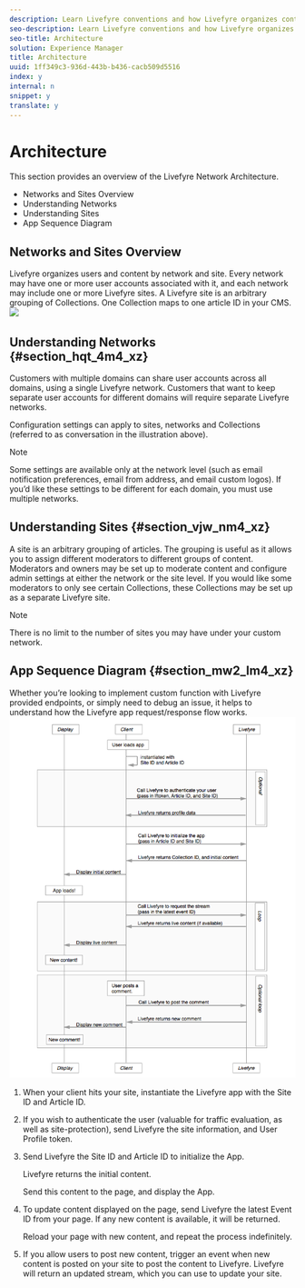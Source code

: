 ```yaml
---
description: Learn Livefyre conventions and how Livefyre organizes content.
seo-description: Learn Livefyre conventions and how Livefyre organizes content.
seo-title: Architecture
solution: Experience Manager
title: Architecture
uuid: 1ff349c3-936d-443b-b436-cacb509d5516
index: y
internal: n
snippet: y
translate: y
---
```


# Architecture

This section provides an overview of the Livefyre Network Architecture.

* Networks and Sites Overview
* Understanding Networks
* Understanding Sites
* App Sequence Diagram

## Networks and Sites Overview

Livefyre organizes users and content by network and site. Every network may have one or more user accounts associated with it, and each network may include one or more Livefyre sites. A Livefyre site is an arbitrary grouping of Collections. One Collection maps to one article ID in your CMS.
![](assets/network-config-1024x538.png) 
## Understanding Networks {#section_hqt_4m4_xz}

Customers with multiple domains can share user accounts across all domains, using a single Livefyre network. Customers that want to keep separate user accounts for different domains will require separate Livefyre networks.

Configuration settings can apply to sites, networks and Collections (referred to as conversation in the illustration above). 

>[!NOTE]
>
>Some settings are available only at the network level (such as email notification preferences, email from address, and email custom logos). If you’d like these settings to be different for each domain, you must use multiple networks.


## Understanding Sites {#section_vjw_nm4_xz}

A site is an arbitrary grouping of articles. The grouping is useful as it allows you to assign different moderators to different groups of content. Moderators and owners may be set up to moderate content and configure admin settings at either the network or the site level. If you would like some moderators to only see certain Collections, these Collections may be set up as a separate Livefyre site.

>[!NOTE]
>
>There is no limit to the number of sites you may have under your custom network.


## App Sequence Diagram {#section_mw2_lm4_xz}

Whether you’re looking to implement custom function with Livefyre provided endpoints, or simply need to debug an issue, it helps to understand how the Livefyre app request/response flow works.
![](assets/appsequencediagram.png)
1. When your client hits your site, instantiate the Livefyre app with the Site ID and Article ID.
1. If you wish to authenticate the user (valuable for traffic evaluation, as well as site-protection), send Livefyre the site information, and User Profile token.
1. Send Livefyre the Site ID and Article ID to initialize the App.

   Livefyre returns the initial content.

   Send this content to the page, and display the App.

1. To update content displayed on the page, send Livefyre the latest Event ID from your page. If any new content is available, it will be returned.

   Reload your page with new content, and repeat the process indefinitely.

1. If you allow users to post new content, trigger an event when new content is posted on your site to post the content to Livefyre. Livefyre will return an updated stream, which you can use to update your site.
